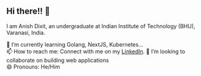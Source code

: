 ## Hi there!! 👋

<!--
**AnishDikxit/AnishDikxit** is a ✨ _special_ ✨ repository because its `README.md` (this file) appears on your GitHub profile.

Here are some ideas to get you started:

- 🔭 I’m currently working on ...
- 🌱 I’m currently learning ...
- 👯 I’m looking to collaborate on ...
- 🤔 I’m looking for help with ...
- 💬 Ask me about ...
- 📫 How to reach me: ...
- 😄 Pronouns: ...
- ⚡ Fun fact: ...
-->
I am Anish Dixit, an undergraduate at Indian Institute of Technology (BHU), Varanasi, India.

🌱 I’m currently learning Golang, NextJS, Kubernetes...  
📫 How to reach me: Connect with me on my [LinkedIn](https://www.linkedin.com/in/anish-dixit-7785a4201/).
👯 I’m looking to collaborate on building web applications  
😄 Pronouns: He/Him

